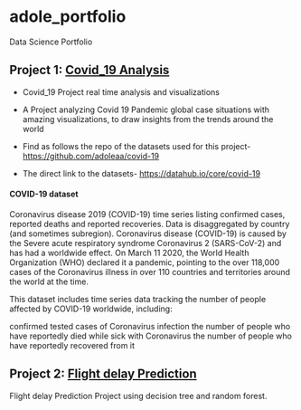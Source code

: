 # adole_portfolio
Data Science Portfolio

## Project 1: [Covid_19 Analysis](https://github.com/adoleaa/Covid19-Project)

+ Covid_19 Project real time analysis and visualizations
+ A Project analyzing Covid 19 Pandemic global case situations with amazing visualizations, to draw insights from the trends around the world

+ Find as follows the repo of the datasets used for this project- https://github.com/adoleaa/covid-19
+ The direct link to the datasets- https://datahub.io/core/covid-19


#### COVID-19 dataset
Coronavirus disease 2019 (COVID-19) time series listing confirmed cases, reported deaths and reported recoveries. Data is disaggregated by country (and sometimes subregion). Coronavirus disease (COVID-19) is caused by the Severe acute respiratory syndrome Coronavirus 2 (SARS-CoV-2) and has had a worldwide effect. On March 11 2020, the World Health Organization (WHO) declared it a pandemic, pointing to the over 118,000 cases of the Coronavirus illness in over 110 countries and territories around the world at the time.

This dataset includes time series data tracking the number of people affected by COVID-19 worldwide, including:

confirmed tested cases of Coronavirus infection
the number of people who have reportedly died while sick with Coronavirus
the number of people who have reportedly recovered from it

## Project 2: [Flight delay Prediction](https://github.com/adoleaa/Flight_delay_Prediction)
Flight delay Prediction Project using decision tree and random forest.

